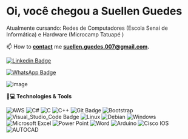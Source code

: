 
# Oi, você chegou a Suellen Guedes

Atualmente cursando: Redes de Computadores (Escola Senai de Informática) e Hardware (Microcamp Tatuapé )

📫 How to **[contact](mailto:suellen.guedes.007@gmail.com)** me **[suellen.guedes.007@gmail.com](mailto:suellen.guedes.007@gmail.com).**


[![Linkedin Badge](https://img.shields.io/badge/LinkedIn-0077B5?style=for-the-badge&logo=linkedin&logoColor=white&link=https://www.linkedin.com/in/suellen-guedes-776972206/)](https://www.linkedin.com/in/suellen-guedes-776972206/)  

[![WhatsApp Badge](https://img.shields.io/badge/WhatsApp-25D366?style=for-the-badge&logo=whatsapp&logoColor=white&link=https://api.whatsapp.com/send?phone=5511949151276)](https://api.whatsapp.com/send?phone=5511949151276)


![image](https://user-images.githubusercontent.com/78150890/120378304-a02c5200-c2f4-11eb-827f-ad0cca3fea80.png)

**🚀💻 Technologies & Tools**

![AWS](https://img.shields.io/badge/Amazon_AWS-232F3E?style=for-the-badge&logo=amazon-aws&logoColor=white) ![C#](https://img.shields.io/badge/C%23-239120?style=for-the-badge&logo=c-sharp&logoColor=white) ![C](https://img.shields.io/badge/C-00599C?style=for-the-badge&logo=c&logoColor=white) ![C++](https://img.shields.io/badge/C%2B%2B-00599C?style=for-the-badge&logo=c%2B%2B&logoColor=white) ![Git Badge](https://img.shields.io/badge/Git-F05032?style=for-the-badge&logo=git&logoColor=white) ![Bootstrap](https://img.shields.io/badge/Bootstrap-563D7C?style=for-the-badge&logo=bootstrap&logoColor=white) ![Visual_Studio_Code Badge](https://img.shields.io/badge/Visual_Studio_Code-0078D4?style=for-the-badge&logo=visual%20studio%20code&logoColor=white`) ![Linux](https://img.shields.io/badge/Linux-FCC624?style=for-the-badge&logo=linux&logoColor=black) ![Debian](https://img.shields.io/badge/Debian-A81D33?style=for-the-badge&logo=debian&logoColor=white) ![Windows](https://img.shields.io/badge/Windows-0078D6?style=for-the-badge&logo=windows&logoColor=white) ![Microsoft Excel](https://img.shields.io/badge/Microsoft_Excel-217346?style=for-the-badge&logo=microsoft-excel&logoColor=white) ![Power Point](https://img.shields.io/badge/Microsoft_PowerPoint-B7472A?style=for-the-badge&logo=microsoft-powerpoint&logoColor=white) ![Word](https://img.shields.io/badge/Microsoft_Word-2B579A?style=for-the-badge&logo=microsoft-word&logoColor=white) ![Arduino](https://img.shields.io/badge/-Arduino-00979D?style=for-the-badge&logo=Arduino&logoColor=white) ![Cisco IOS](https://img.shields.io/badge/CISCO-IOS-blue) ![AUTOCAD](https://img.shields.io/badge/SOFTWARE-AutoCad-red)







